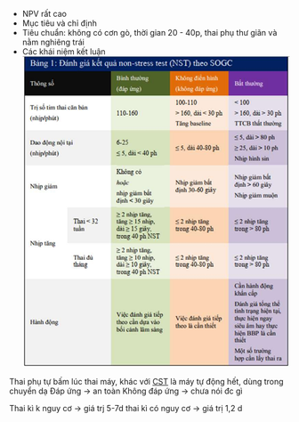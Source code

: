 - NPV rất cao
- Mục tiêu và chỉ định
- Tiêu chuẩn: không có cơn gò, thời gian 20 - 40p, thai phụ thư giãn và nằm nghiêng trái
- Các khái niệm kết luận
![444](../../../../200%20Files/image/image/L%C6%B0%E1%BB%A3ng%20gi%C3%A1%20s%E1%BB%A9c%20kho%E1%BA%BB%20kh%C3%A1c-1686822757065.jpeg)


Thai phụ tự bấm lúc thai máy, khác với [CST](./CST.md) là máy tự động hết, dùng trong chuyển dạ
Đáp ứng -> an toàn
Không đáp ứng -> chưa nói đc gì

Thai kì k nguy cơ -> giá trj 5-7d
thai kì có nguy cơ -> giá trị 1,2 d
